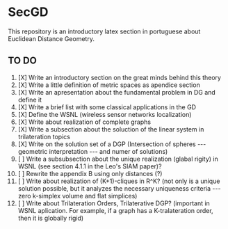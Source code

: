 # SecGD
This repository is an introductory latex section in portuguese about Euclidean Distance Geometry.


## TO DO

1. [X] Write an introductory section on the great minds behind this theory
2. [X] Write a little definition of metric spaces as apendice section
3. [X] Write an apresentation about the fundamental problem in DG and define it
4. [X] Write a brief list with some classical applications in the GD
5. [X] Define the WSNL (wireless sensor networks localization)
6. [X] Write about realization of complete graphs 
7. [X] Write a subsection about the soluction of the linear system in trilateration topics
8. [X] Write on the solution set of a DGP (Intersection of spheres --- geometric interpretation --- and numer of solutions)
9. [ ] Write a subsubsection about the unique realization (glabal rigity) in WSNL (see section 4.1.1 in the Leo's SIAM paper)?
10. [ ] Rewrite the appendix B using only distances (?)
11. [ ] Write about realization of (K+1)-cliques in R^K? (not only is a unique solution possible, but it analyzes the necessary uniqueness criteria --- zero k-simplex volume and flat simplices)
12. [ ] Write about Trilateration Orders, Trilaterative DGP? (important in WSNL aplication. For example, if a graph has a K-tralateration order, then it is globally rigid) 
